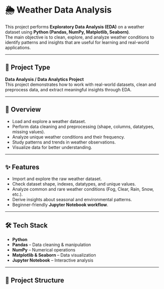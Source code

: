 # 🌦️ Weather Data Analysis

This project performs **Exploratory Data Analysis (EDA)** on a weather dataset using **Python (Pandas, NumPy, Matplotlib, Seaborn)**.  
The main objective is to clean, explore, and analyze weather conditions to identify patterns and insights that are useful for learning and real-world applications.  

---

## 🧾 Project Type
**Data Analysis / Data Analytics Project**  
This project demonstrates how to work with real-world datasets, clean and preprocess data, and extract meaningful insights through EDA.  

---

## 📌 Overview
- Load and explore a weather dataset.  
- Perform data cleaning and preprocessing (shape, columns, datatypes, missing values).  
- Analyze unique weather conditions and their frequency.  
- Study patterns and trends in weather observations.  
- Visualize data for better understanding.  

---

## ✨ Features
- Import and explore the raw weather dataset.  
- Check dataset shape, indexes, datatypes, and unique values.  
- Analyze common and rare weather conditions (Fog, Clear, Rain, Snow, etc.).  
- Derive insights about seasonal and environmental patterns.  
- Beginner-friendly **Jupyter Notebook workflow**.  

---

## 🛠️ Tech Stack
- **Python**  
- **Pandas** – Data cleaning & manipulation  
- **NumPy** – Numerical operations  
- **Matplotlib & Seaborn** – Data visualization  
- **Jupyter Notebook** – Interactive analysis  

---


## 📂 Project Structure
